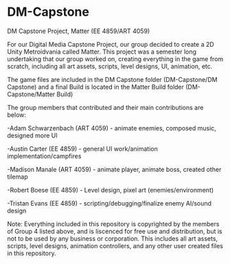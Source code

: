 # DM-Capstone
 DM Capstone Project, Matter (EE 4859/ART 4059)

For our Digital Media Capstone Project, our group decided to create a 2D Unity Metroidvania called Matter.
This project was a semester long undertaking that our group worked on, creating everything in the game from scratch,
including all art assets, scripts, level designs, UI, animation, etc.

The game files are included in the DM Capstone folder (DM-Capstone/DM Capstone) and a final Build is located in the Matter Build folder (DM-Capstone/Matter Build)

The group members that contributed and their main contributions are below:

-Adam Schwarzenbach (ART 4059) -  animate enemies, composed music, designed more UI

-Austin Carter (EE 4859) - general UI work/animation implementation/campfires

-Madison Manale (ART 4059) - animate player, animate boss, created other tilemap

-Robert Boese (EE 4859) -  Level design, pixel art (enemies/environment)

-Tristan Evans (EE 4859) - scripting/debugging/finalize enemy AI/sound design

Note: Everything included in this repository is copyrighted by the members of Group 4 listed above, and is liscenced for free use and distribution, but is not to be used by any business or corporation. This includes all art assets, scripts, level designs, animation controllers, and any other user created files in this repository.
